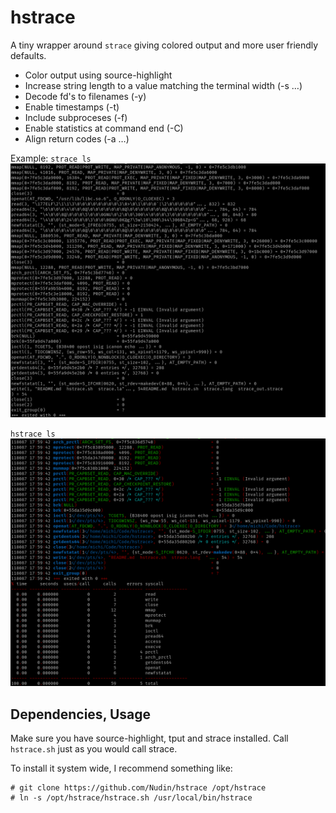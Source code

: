 hstrace
=======

A tiny wrapper around `strace` giving colored output and more user friendly defaults.

- Color output using source-highlight
- Increase string length to a value matching the terminal width (-s …)
- Decode fd's to filenames (-y)
- Enable timestamps (-t)
- Include subproceses (-f)
- Enable statistics at command end (-C)
- Align return codes (-a …)

Example:
`strace ls`
![strace](strace.png)

`hstrace ls`
![hstrace](hstrace.png)

Dependencies, Usage
-------------------
Make sure you have source-highlight, tput and strace installed.
Call `hstrace.sh` just as you would call strace.

To install it system wide, I recommend something like:
```
# git clone https://github.com/Nudin/hstrace /opt/hstrace
# ln -s /opt/hstrace/hstrace.sh /usr/local/bin/hstrace
```
